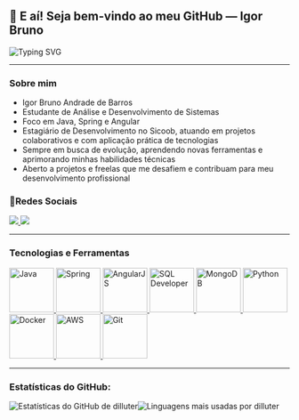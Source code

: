 ## 👋 E aí! Seja bem-vindo ao meu GitHub — Igor Bruno
<img src="https://readme-typing-svg.demolab.com?font=Fira+Code&duration=3000&pause=1000&color=00F7FF&center=true&vCenter=true&width=700&lines=Java+%7C+Python+%7C+Angular+%7C+MySql+%7C+NoSql+%7C+Git;Sempre+aprendendo+e+evoluindo!" alt="Typing SVG" />

---

### Sobre mim

-  Igor Bruno Andrade de Barros
-  Estudante de Análise e Desenvolvimento de Sistemas
-  Foco em Java, Spring e Angular
-  Estagiário de Desenvolvimento no Sicoob, atuando em projetos colaborativos e com aplicação prática de tecnologias
-  Sempre em busca de evolução, aprendendo novas ferramentas e aprimorando minhas habilidades técnicas
-  Aberto a projetos e freelas que me desafiem e contribuam para meu desenvolvimento profissional

### 💬Redes Sociais
<a href="https://www.linkedin.com/in/igor-bruno-andrade" target="_blank">
  <img src="https://img.shields.io/badge/-LinkedIn-%230077B5?style=for-the-badge&logo=linkedin&logoColor=white" target="_blank">
</a>
<a href="https://www.instagram.com/igor_.dtr/" target="_blank">
  <img src="https://img.shields.io/badge/-Instagram-%23E4405F?style=for-the-badge&logo=instagram&logoColor=white" target="_blank">
</a>

---
### Tecnologias e Ferramentas
<p align="left">
  <a href="https://www.java.com" target="_blank" rel="noreferrer">
    <img src="https://cdn.jsdelivr.net/gh/devicons/devicon@latest/icons/java/java-original.svg" alt="Java" width="80" height="80"/>
  </a>
  <a href="https://spring.io/" target="_blank" rel="noreferrer">
    <img src="https://cdn.jsdelivr.net/gh/devicons/devicon@latest/icons/spring/spring-original.svg" alt="Spring" width="80" height="80"/>
  </a>
    <a href="https://angularjs.org" target="_blank" rel="noreferrer">
    <img src="https://cdn.jsdelivr.net/gh/devicons/devicon@latest/icons/angularjs/angularjs-plain.svg" alt="AngularJS" width="80" height="80"/>
  </a>
  <a href="https://www.oracle.com/database/sqldeveloper/" target="_blank" rel="noreferrer">
    <img src="https://cdn.jsdelivr.net/gh/devicons/devicon@latest/icons/sqldeveloper/sqldeveloper-original.svg" alt="SQL Developer" width="80" height="80"/>
  </a>
    <a href="https://www.mongodb.com/" target="_blank" rel="noreferrer">
    <img src="https://cdn.jsdelivr.net/gh/devicons/devicon@latest/icons/mongodb/mongodb-original.svg" alt="MongoDB" width="80" height="80"/>
  </a>
  <a href="https://www.python.org" target="_blank" rel="noreferrer">
    <img src="https://cdn.jsdelivr.net/gh/devicons/devicon@latest/icons/python/python-original.svg" alt="Python" width="80" height="80"/>
  </a>
  <a href="https://www.docker.com/" target="_blank" rel="noreferrer">
    <img src="https://cdn.jsdelivr.net/gh/devicons/devicon@latest/icons/docker/docker-original.svg" alt="Docker" width="80" height="80"/>
  </a>
  <a href="https://aws.amazon.com" target="_blank" rel="noreferrer">
    <img src="https://cdn.jsdelivr.net/gh/devicons/devicon@latest/icons/amazonwebservices/amazonwebservices-original-wordmark.svg" alt="AWS" width="80" height="80"/>
  </a>
  <a href="https://git-scm.com/" target="_blank" rel="noreferrer">
    <img src="https://cdn.jsdelivr.net/gh/devicons/devicon@latest/icons/git/git-original.svg" alt="Git" width="80" height="80"/>
  </a>
</p>

---

### Estatísticas do GitHub:
<img src="https://github-readme-stats.vercel.app/api?username=dilluter&show_icons=true&include_all_commits=false&count_private=true&bg_color=0d1117&title_color=58A6FF&icon_color=58A6FF&text_color=C9D1D9&border_color=30363d&ring_color=58A6FF" alt="Estatísticas do GitHub de dilluter" /><img src="https://github-readme-stats.vercel.app/api/top-langs/?username=dilluter&layout=compact&bg_color=0d1117&title_color=58A6FF&text_color=C9D1D9&border_color=30363d" alt="Linguagens mais usadas por dilluter" />


